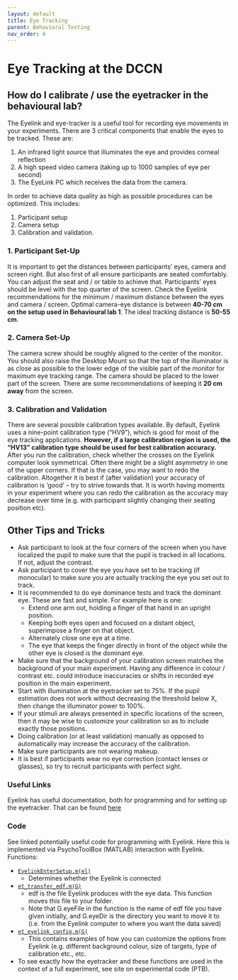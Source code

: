 ```yaml
---
layout: default
title: Eye Tracking
parent: Behavioral Testing 
nav_order: 4
---
```


# Eye Tracking at the DCCN

## How do I calibrate / use the eyetracker in the behavioural lab?

The Eyelink and eye-tracker is a useful tool for recording eye movements in your experiments. There are 3 critical components that enable the eyes to be tracked. These are:
1. An infrared light source that illuminates the eye and provides corneal reflection
2. A high speed video camera (taking up to 1000 samples of eye per second)
3. The EyeLink PC which receives the data from the camera.

In order to achieve data quality as high as possible procedures can be optimized. This includes: 
1. Participant setup
2. Camera setup
3. Calibration and validation.

### 1. Participant Set-Up

It is important to get the distances between participants’ eyes, camera and screen right. But also first of all ensure participants are seated comfortably. You can adjust the seat and / or table to achieve that. Participants’ eyes should be level with the top quarter of the screen. Check the Eyelink recommendations for the minimum / maximum distance between the eyes and camera / screen. Optimal camera-eye distance is between **40-70 cm on the setup used in Behavioural lab 1**. The ideal tracking distance is **50-55 cm**.

### 2. Camera Set-Up

The camera screw should be roughly aligned to the center of the monitor. You should also raise the Desktop Mount so that the top of the illuminator is as close as possible to the lower edge of the visible part of the monitor for maximum eye tracking range. The camera should be placed to the lower part of the screen. There are some recommendations of keeping it **20 cm away** from the screen. 

### 3. Calibration and Validation

There are several possible calibration types available. By default, Eyelink uses a nine-point calibration type (“HV9”), which is good for most of the eye tracking applications. **However, if a large calibration region is used, the “HV13” calibration type should be used for best calibration accuracy.**
After you run the calibration, check whether the crosses on the Eyelink computer look symmetrical. Often there might be a slight asymmetry in one of the upper corners. If that is the case, you may want to redo the calibration. Altogether it is best if (after validation) your accuracy of calibration is ‘good’ – try to strive towards that. It is worth having moments in your experiment where you can redo the calibration as the accuracy may decrease over time (e.g. with participant slightly changing their seating position etc).

## Other Tips and Tricks

-	Ask participant to look at the four corners of the screen when you have localized the pupil to make sure that the pupil is tracked in all locations. If not, adjust the contrast. 
-	Ask participant to cover the eye you have set to be tracking (if monocular) to make sure you are actually tracking the eye you set out to track.
-	It is recommended to do eye dominance tests and track the dominant eye. These are fast and simple. For example here is one:
    -	Extend one arm out, holding a finger of that hand in an upright position. 
    -	Keeping both eyes open and focused on a distant object, superimpose a finger on that object.
    -	Alternately close one eye at a time.
    -	The eye that keeps the finger directly in front of the object while the other eye is closed is the dominant eye.
-	Make sure that the background of your calibration screen matches the background of your main experiment. Having any difference in colour / contrast etc. could introduce inaccuracies or shifts in recorded eye position in the main experiment.
-	Start with illumination at the eyetracker set to 75%. If the pupil estimation does not work without decreasing the threshold below X, then change the illuminator power to 100%. 
-	If your stimuli are always presented in specific locations of the screen, then it may be wise to customize your calibration so as to include exactly those positions. 
-	Doing calibration (or at least validation) manually as opposed to automatically may increase the accuracy of the calibration.
-	Make sure participants are not wearing makeup.
-	It is best if participants wear no eye correction (contact lenses or glasses), so try to recruit participants with perfect sight. 

### Useful Links

Eyelink has useful documentation, both for programming and for setting up the eyetracker. That can be found [here](https://www.sr-research.com/support-options/learning-resources/)

### Code

See linked potentially useful code for programming with Eyelink. Here this is implemented via PsychoToolBox (MATLAB) interaction with Eyelink.
Functions:
-	[`EyelinkEnterSetup.m(el)`](https://drive.google.com/file/d/1sbnx45YlJ44-N3IBHkq7GMrTl7bscGxG/view?usp=drive_link)
    -	Determines whether the Eyelink is connected
-	[`et_transfer_edf.m(G)`](https://drive.google.com/file/d/1ie2M7jpfKH7XD8G1C6Demm3cGnyybRpo/view?usp=drive_link)
    -	edf is the file Eyelink produces with the eye data. This function moves this file to your folder. 
    -	Note that G.eyeFile in the function is the name of edf file you have given initially, and G.eyeDir is the directory you want to move it to (i.e. from the Eyelink computer to where you want the data saved)
-	[`et_eyelink_config.m(G)`](https://drive.google.com/file/d/1i-odIYP3snYjXN7p_F_llP1klAvnR0G1/view?usp=drive_link)
    -	This contains examples of how you can customize the options from Eyelink (e.g. different background colour, size of targets, type of calibration etc., etc.
-	To see exactly how the eyetracker and these functions are used in the context of a full experiment, see site on experimental code (PTB).

